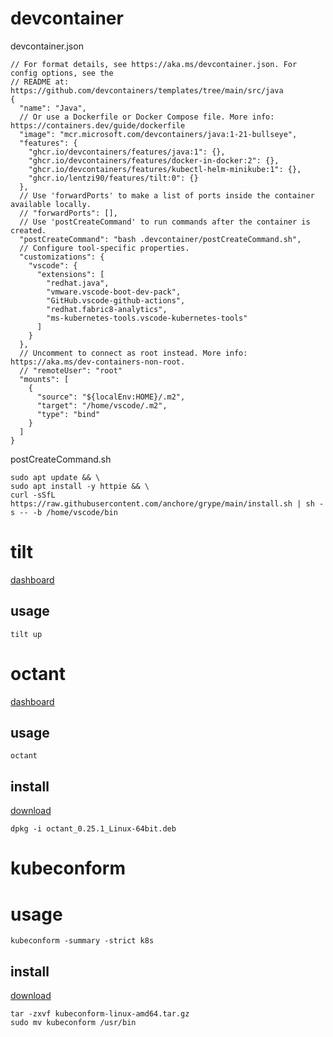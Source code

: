 # devcontainer

devcontainer.json
```
// For format details, see https://aka.ms/devcontainer.json. For config options, see the
// README at: https://github.com/devcontainers/templates/tree/main/src/java
{
  "name": "Java",
  // Or use a Dockerfile or Docker Compose file. More info: https://containers.dev/guide/dockerfile
  "image": "mcr.microsoft.com/devcontainers/java:1-21-bullseye",
  "features": {
    "ghcr.io/devcontainers/features/java:1": {},
    "ghcr.io/devcontainers/features/docker-in-docker:2": {},
    "ghcr.io/devcontainers/features/kubectl-helm-minikube:1": {},
    "ghcr.io/lentzi90/features/tilt:0": {}
  },
  // Use 'forwardPorts' to make a list of ports inside the container available locally.
  // "forwardPorts": [],
  // Use 'postCreateCommand' to run commands after the container is created.
  "postCreateCommand": "bash .devcontainer/postCreateCommand.sh",
  // Configure tool-specific properties.
  "customizations": {
    "vscode": {
      "extensions": [
        "redhat.java",
        "vmware.vscode-boot-dev-pack",
        "GitHub.vscode-github-actions",
        "redhat.fabric8-analytics",
        "ms-kubernetes-tools.vscode-kubernetes-tools"
      ]
    }
  },
  // Uncomment to connect as root instead. More info: https://aka.ms/dev-containers-non-root.
  // "remoteUser": "root"
  "mounts": [
    {
      "source": "${localEnv:HOME}/.m2",
      "target": "/home/vscode/.m2",
      "type": "bind"
    }
  ]
}
```

postCreateCommand.sh
```
sudo apt update && \
sudo apt install -y httpie && \
curl -sSfL https://raw.githubusercontent.com/anchore/grype/main/install.sh | sh -s -- -b /home/vscode/bin
```

# tilt

[dashboard](http://localhost:10350)

## usage
```
tilt up
```

# octant

[dashboard](http://localhost:7777)

## usage
```
octant
```

## install

[download](https://github.com/vmware-archive/octant/releases)
```
dpkg -i octant_0.25.1_Linux-64bit.deb
```

# kubeconform

# usage
```
kubeconform -summary -strict k8s
```

## install

[download](https://github.com/yannh/kubeconform/releases)
```
tar -zxvf kubeconform-linux-amd64.tar.gz
sudo mv kubeconform /usr/bin
```
